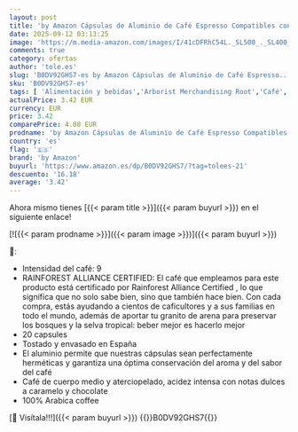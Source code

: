 ```yaml
---
layout: post
title: 'by Amazon Cápsulas de Aluminio de Café Espresso Compatibles con Nespresso  Tostado Claro  20 Unidades  Certificadas por Rainforest Alliance'
date: 2025-09-12 03:13:25
image: 'https://m.media-amazon.com/images/I/41cDFRhC54L._SL500_._SL400_.jpg'
comments: true
category: ofertas
author: 'tole.es'
slug: 'B0DV92GHS7-es by Amazon Cápsulas de Aluminio de Café Espresso...'
sku: 'B0DV92GHS7-es'
tags: [ 'Alimentación y bebidas','Arborist Merchandising Root','Café','Café para Nespresso','Café para máquinas Nespresso','Café, té y bebidas','Cápsulas de café','Novedades en Alimentación y bebidas','Self Service','Special Features Stores','by amazon','dd53b5bc-bcd1-4c9b-ab43-793ed912ccdd_0','dd53b5bc-bcd1-4c9b-ab43-793ed912ccdd_2401','dd53b5bc-bcd1-4c9b-ab43-793ed912ccdd_6001','dd53b5bc-bcd1-4c9b-ab43-793ed912ccdd_8801','dd53b5bc-bcd1-4c9b-ab43-793ed912ccdd_901','nespresso','🇪🇸', ]
actualPrice: 3.42 EUR
currency: EUR
price: 3.42
comparePrice: 4.08 EUR
prodname: 'by Amazon Cápsulas de Aluminio de Café Espresso Compatibles con Nespresso  Tostado Claro  20 Unidades  Certificadas por Rainforest Alliance'
country: 'es'
flag: '🇪🇸'
brand: 'by Amazon'
buyurl: 'https://www.amazon.es/dp/B0DV92GHS7/?tag=tolees-21'
descuento: '16.18'
average: '3.42'
---
```


Ahora mismo tienes [{{< param title >}}]({{< param buyurl >}}) en el siguiente enlace!

[![{{< param prodname >}}]({{< param image >}})]({{< param buyurl >}})

🔎:

- Intensidad del café: 9
- RAINFOREST ALLIANCE CERTIFIED: El café que empleamos para este producto está certificado por Rainforest Alliance Certified , lo que significa que no solo sabe bien, sino que también hace bien. Con cada compra, estás ayudando a cientos de caficultores y a sus familias en todo el mundo, además de aportar tu granito de arena para preservar los bosques y la selva tropical: beber mejor es hacerlo mejor
- 20 capsules
- Tostado y envasado en España
- El aluminio permite que nuestras cápsulas sean perfectamente herméticas y garantiza una óptima conservación del aroma y del sabor del café
- Café de cuerpo medio y aterciopelado, acidez intensa con notas dulces a caramelo y chocolate
- 100% Arabica coffee

[🛒 Visítala!!!]({{< param buyurl >}})
{{<world>}}B0DV92GHS7{{</world>}}
